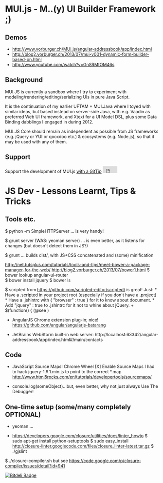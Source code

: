 MUI.js - M..(y) UI Builder Framework ;)
======

Demos
---
* http://www.vorburger.ch/MUI.js/angular-addressbook/app/index.html
* http://blog2.vorburger.ch/2013/07/mui-v001-dynamic-form-builder-based-on.html
* http://www.youtube.com/watch?v=GnSRMtOM46s

Background
---

MUI.JS is currently a sandbox where I try to experiment with 
modeling/rendering/editing/serializing UIs in pure Java Script.

It is the continuation of my earlier UFTAM + MUI.Java where I toyed with similar ideas,
but based instead on server-side Java, with e.g. Vaadin as preferred Web UI framework,
and Xtext for a UI Model DSL, plus some Data Binding dabblings I engaged in during 2012. 

MUI.JS Core should remain as independent as possible from JS frameworks 
(e.g. jQuery or YUI or qooxdoo etc.) & ecosystems (e.g. Node.js), so that
it may be used with any of them.


Support
---

Support the development of MUI.js <a href="https://www.gittip.com/vorburger/">with a GitTip</a> <iframe style="border: 0; margin: 0; padding: 0;" src="https://www.gittip.com/vorburger/widget.html" width="48pt" height="22pt"></iframe>

  
JS Dev - Lessons Learnt, Tips & Tricks
====

Tools etc.
---

$ python -m SimpleHTTPServer
... is very handy!

$ grunt server  (WAS: yeoman server)
... is even better, as it listens for changes (but doesn't detect them in JS?)

$ grunt
... builds dist/, with JS+CSS concatenated and (some) minification

http://net.tutsplus.com/tutorials/tools-and-tips/meet-bower-a-package-manager-for-the-web/
http://blog2.vorburger.ch/2013/07/bower1.html
$ bower lookup angular-ui-router	
$ bower install jquery
$ bower ls

$ scripted from https://github.com/scripted-editor/scripted/ is great! Just:
	* Have a .scripted in your project root (especially if you don't have a .project)
	* Have a .jshintrc with { "browser" : true } for it to know about document.
	* Add "jquery" : true to .jshintrc for it not to whine about jQuery. + $(function() { (@see )

* AngularJS Chrome extension plug-in; nice! https://github.com/angular/angularjs-batarang

* JetBrains WebStorm built-in web server: http://localhost:63342/angular-addressbook/app/index.html#/main/contacts


Code
----

* JavaScript Source Maps!  Chrome Wheel [X] Enable Source Maps
  I had to hack jquery-1.9.1.min.js to point to the correct *.map
  http://www.html5rocks.com/en/tutorials/developertools/sourcemaps/

* console.log(someObject).. but, even better, why not just always Use The Debugger!


One-time setup (some/many completely OPTIONAL)
---

* yeoman ...

* https://developers.google.com/closure/utilities/docs/linter_howto
$ sudo apt-get install python-setuptools
$ sudo easy_install http://closure-linter.googlecode.com/files/closure_linter-latest.tar.gz
$ ./gjslint

$ ./closure-compiler.sh
  but see https://code.google.com/p/closure-compiler/issues/detail?id=941

[![Bitdeli Badge](https://d2weczhvl823v0.cloudfront.net/vorburger/mui.js/trend.png)](https://bitdeli.com/free "Bitdeli Badge")
